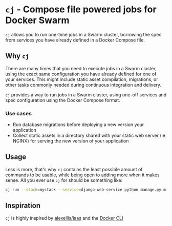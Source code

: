 # `cj` - Compose file powered jobs for Docker Swarm

`cj` allows you to run one-time jobs in a Swarm cluster, borrowing the spec from services you have already defined in a Docker Compose file.

## Why `cj`

There are many times that you need to execute jobs in a Swarm cluster, using the exact same configuration you have already defined for one of your services. This might include static asset compilation, migrations, or other tasks commonly needed during continuous integration and delivery.

`cj` provides a way to run jobs in a Swarm cluster, using one-off services and spec configuration using the Docker Compose format.

### Use cases

* Run database migrations before deploying a new version your application
* Collect static assets in a directory shared with your static web server (ie NGINX) for serving the new version of your application

## Usage

Less is more, that's why `cj` contains the least possible amount of commands to be usable, while being open to adding more when it makes sense. All you ever use `cj` for should be something like:

```bash
cj run --stack=mystack --service=django-web-service python manage.py migrate
```

## Inspiration

`cj` is highly inspired by [alexellis/jaas](https://github.com/alexellis/jaas) and the [Docker CLI](https://github.com/docker/cli)
